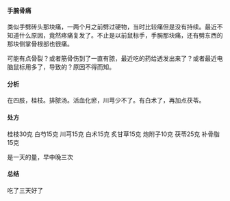 #### 手腕骨痛

类似手劈砖头那块痛，一两个月之前劈过硬物，当时比较痛但是没有持续。最近不知道什么原因，竟然疼痛复发了。不止是以前鼠标手，手腕那块痛，还有劈东西的那块侧掌骨根部也很痛。

可能有点骨裂？或者筋骨伤到了一直有脓，最近吃的药给透发出来了？或者最近电脑鼠标用多了，导致的？原因不得而知。

#### 分析

在四肢，桂枝。排脓汤。活血化瘀，川芎少不了。有白术了，再加点茯苓。

#### 处方

桂枝30克 白芍15克 川芎15克 白术15克 炙甘草15克 炮附子10克 茯苓25克 补骨脂15克 

是一天的量，早中晚三次

#### 总结

吃了三天好了
